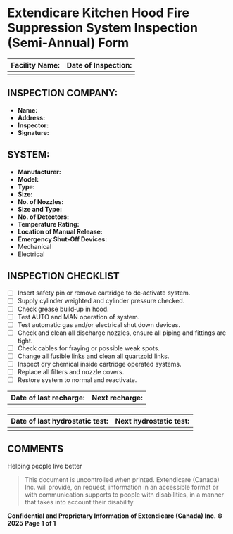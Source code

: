# Extendicare Kitchen Hood Fire Suppression System Inspection (Semi‐Annual) Form

| **Facility Name:** | **Date of Inspection:** |
|--------------------|------------------------|
|                    |                        |

## INSPECTION COMPANY:
- **Name:**
- **Address:**
- **Inspector:**
- **Signature:**

## SYSTEM:
- **Manufacturer:**
- **Model:**
- **Type:**
- **Size:**
- **No. of Nozzles:**
- **Size and Type:**
- **No. of Detectors:**
- **Temperature Rating:**
- **Location of Manual Release:**
- **Emergency Shut‐Off Devices:**
- Mechanical
- Electrical

## INSPECTION CHECKLIST
- [ ] Insert safety pin or remove cartridge to de‐activate system.
- [ ] Supply cylinder weighted and cylinder pressure checked.
- [ ] Check grease build‐up in hood.
- [ ] Test AUTO and MAN operation of system.
- [ ] Test automatic gas and/or electrical shut down devices.
- [ ] Check and clean all discharge nozzles, ensure all piping and fittings are tight.
- [ ] Check cables for fraying or possible weak spots.
- [ ] Change all fusible links and clean all quartzoid links.
- [ ] Inspect dry chemical inside cartridge operated systems.
- [ ] Replace all filters and nozzle covers.
- [ ] Restore system to normal and reactivate.

| **Date of last recharge:** | **Next recharge:** |
|----------------------------|-------------------|
|                            |                   |

| **Date of last hydrostatic test:** | **Next hydrostatic test:** |
|------------------------------------|----------------------------|
|                                    |                            |

## COMMENTS
Helping people live better

> This document is uncontrolled when printed. Extendicare (Canada) Inc. will provide, on request, information in an accessible format or with communication supports to people with disabilities, in a manner that takes into account their disability.

**Confidential and Proprietary Information of Extendicare (Canada) Inc. © 2025**
**Page 1 of 1**